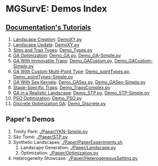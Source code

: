 # MGSurvE: Demos Index

## [Documentation's Tutorials](https://chipdelmal.github.io/MGSurvE/build/html/demos.html)

1. [Landscape Creation](https://chipdelmal.github.io/MGSurvE/build/html/landscapeCreation.html): [DemoXY.py](https://github.com/Chipdelmal/MGSurvE/blob/main/MGSurvE/demos/Demo_XY.py)
2. [Landscape Update](https://chipdelmal.github.io/MGSurvE/build/html/landscapeUpdate.html): [DemoXY.py](https://github.com/Chipdelmal/MGSurvE/blob/main/MGSurvE/demos/Demo_XY.py)
3. [Sites and Trap Types](https://chipdelmal.github.io/MGSurvE/build/html/landscapeTraps.html): [Demo_Types.py](https://github.com/Chipdelmal/MGSurvE/blob/main/MGSurvE/demos/Demo_Types.py)
4. [GA Optimization](https://chipdelmal.github.io/MGSurvE/build/html/GA.html): [Demo_GA.py](https://github.com/Chipdelmal/MGSurvE/blob/main/MGSurvE/demos/Demo_GA.py), [Demo_GA-Simple.py](https://github.com/Chipdelmal/MGSurvE/blob/main/MGSurvE/demos/Demo_GA-Simple.py)
5. [GA With Immovable Traps](https://chipdelmal.github.io/MGSurvE/build/html/GA_custom.html): [Demo_GACustom.py](https://github.com/Chipdelmal/MGSurvE/blob/main/MGSurvE/demos/Demo_GACustom.py), [Demo_GACustom-Simple.py](https://github.com/Chipdelmal/MGSurvE/blob/main/MGSurvE/demos/Demo_GACustom-Simple.py)
6. [GA With Custom Multi-Point Type](https://chipdelmal.github.io/MGSurvE/build/html/GA_sites.html): [Demo_pointTypes.py](https://github.com/Chipdelmal/MGSurvE/blob/main/MGSurvE/demos/Demo_pointTypes.py), [Demo_pointTypes-Simple.py](https://github.com/Chipdelmal/MGSurvE/blob/main/MGSurvE/demos/Demo_pointTypes-Simple.py)
7. [GA With Sex Kernels](https://chipdelmal.github.io/MGSurvE/build/html/GA_complex.html): [Demo_GASex.py](https://github.com/Chipdelmal/MGSurvE/blob/main/MGSurvE/demos/Demo_GASex.py), [Demo_GASex-Simple.py](https://github.com/Chipdelmal/MGSurvE/blob/main/MGSurvE/demos/Demo_GASex-Simple.py)
8. [Stage-Specific Traps](https://chipdelmal.github.io/MGSurvE/build/html/OT_trapMask.html): [Demo_TrapsComplex.py](https://github.com/Chipdelmal/MGSurvE/blob/main/MGSurvE/demos/Demo_TrapsComplex.py)
9. [GA in a Realistic Landscape](https://chipdelmal.github.io/MGSurvE/build/html/GA_STP.html): [Demo_STP.py](https://github.com/Chipdelmal/MGSurvE/blob/main/MGSurvE/demos/Paper/STP.py), [Demo_STP-Simple.py](https://github.com/Chipdelmal/MGSurvE/blob/main/MGSurvE/demos/Paper/STP-Simple.py)
10. [PSO Optimization](https://chipdelmal.github.io/MGSurvE/build/html/PSO.html): [Demo_PSO.py](https://github.com/Chipdelmal/MGSurvE/blob/main/MGSurvE/demos/Demo_PSO.py)
11. [Discrete Optimization GA](https://chipdelmal.github.io/MGSurvE/build/html/GA_discrete.html): [Demo_Discrete.py](https://github.com/Chipdelmal/MGSurvE/blob/main/MGSurvE/demos/Demo_Discrete.py)

## Paper's Demos

1. Trinity Park: [./Paper/YKN-Simple.py](./Paper/YKN-Simple.py)
2. São Tomé: [./Paper/STP.py](./Paper/STP.py)
3. Synthetic Landscapes: [./Paper/PaperExperiments.sh](./Paper/PaperExperiments.sh)
   1. Landscape Generation: [./Paper/Landscape.py](./Paper/Landscape.py)
   2. Optimization: [./Paper/Optimization.py](./Paper/Optimization.py)
4. Heterogeneity Showcase: [./Paper/HeterogeneousSetting.py](./Paper/HeterogeneousSetting.py)
